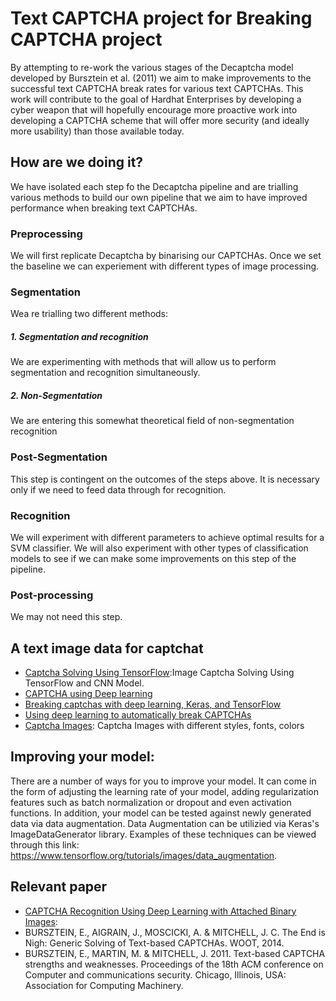 # Text CAPTCHA project for Breaking CAPTCHA project

By attempting to re-work the various stages of the Decaptcha model developed by Bursztein et al. (2011) we aim to make improvements to the successful text CAPTCHA break rates for various text CAPTCHAs. This work will contribute to the goal of Hardhat Enterprises by developing a cyber weapon that will hopefully encourage more proactive work into developing a CAPTCHA scheme that will offer more security (and ideally more usability) than those available today. 

## How are we doing it?

We have isolated each step fo the Decaptcha pipeline and are trialling various methods to build our own pipeline that we aim to have improved performance when breaking text CAPTCHAs.

### Preprocessing

We will first replicate Decaptcha by binarising our CAPTCHAs. Once we set the baseline we can experiement with different types of image processing.

### Segmentation

Wea re trialling two different methods:

##### 1. Segmentation and recognition 

We are experimenting with methods that will allow us to perform segmentation and recognition simultaneously.

##### 2. Non-Segmentation

We are entering this somewhat theoretical field of non-segmentation recognition

### Post-Segmentation

This step is contingent on the outcomes of the steps above. It is necessary only if we need to feed data through for recognition.

### Recognition

We will experiment with different parameters to achieve optimal results for a SVM classifier. We will also experiment with other types of classification models to see if we can make some improvements on this step of the pipeline.

### Post-processing

We may not need this step.

## A text image data for captchat
- [Captcha Solving Using TensorFlow](https://github.com/JackonYang/captcha-tensorflow):Image Captcha Solving Using TensorFlow and CNN Model.
- [CAPTCHA using Deep learning](https://github.com/Vykstorm/CaptchaDL)
- [Breaking captchas with deep learning, Keras, and TensorFlow](https://pyimagesearch.com/2021/07/14/breaking-captchas-with-deep-learning-keras-and-tensorflow/)
- [Using deep learning to automatically break CAPTCHAs](https://github.com/tharidu/breakingcaptcha/blob/master/report/CAPTCHA-report.md)
- [Captcha Images](https://www.kaggle.com/datasets/aadhavvignesh/captcha-images): Captcha Images with different styles, fonts, colors

## Improving your model:
There are a number of ways for you to improve your model. It can come in the form of adjusting the learning rate of your model, adding regularization features such as batch normalization or dropout and even activation functions. In addition, your model can be tested against newly generated data via data augmentation. Data Augmentation can be utilizied via Keras's ImageDataGenerator library. Examples of these techniques can be viewed through this link: https://www.tensorflow.org/tutorials/images/data_augmentation.

## Relevant paper
- [CAPTCHA Recognition Using Deep Learning with Attached Binary Images](https://www.mdpi.com/2079-9292/9/9/1522/htm#sec3dot2-electronics-09-01522): 
- BURSZTEIN, E., AIGRAIN, J., MOSCICKI, A. & MITCHELL, J. C. The End is Nigh: Generic Solving of Text-based CAPTCHAs.  WOOT, 2014. 
- BURSZTEIN, E., MARTIN, M. & MITCHELL, J. 2011. Text-based CAPTCHA strengths and weaknesses. Proceedings of the 18th ACM conference on Computer and communications security. Chicago, Illinois, USA: Association for Computing Machinery. 
